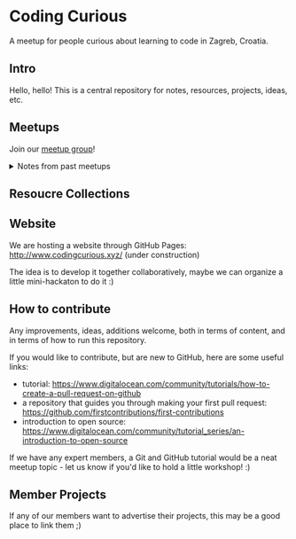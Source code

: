 # Coding Curious
A meetup for people curious about learning to code in Zagreb, Croatia. 

## Intro
Hello, hello! This is a central repository for notes, resources, projects, ideas, etc. 
## Meetups

Join our [meetup group](https://www.meetup.com/Coding-Curious)! 

<details>
  <summary>Notes from past meetups</summary>
  
  |#| Meetup | Date | Notes | 
  |---|---|---|---|
  |1| [First Coffee with Coding Curious](https://www.meetup.com/Coding-Curious/events/268291429/)| Feb 10, 2010  | [Link to notes](past-meetups/2020-02-10) | 
</details>

## Resoucre Collections
## Website
We are hosting a website through GitHub Pages: http://www.codingcurious.xyz/ (under construction)  

The idea is to develop it together collaboratively, maybe we can organize a little mini-hackaton to do it :)

## How to contribute

Any improvements, ideas, additions welcome, both in terms of content, and in terms of how to run this repository. 

If you would like to contribute, but are new to GitHub, here are some useful links:  
+ tutorial: https://www.digitalocean.com/community/tutorials/how-to-create-a-pull-request-on-github 
+ a repository that guides you through making your first pull request: https://github.com/firstcontributions/first-contributions  
+ introduction to open source: https://www.digitalocean.com/community/tutorial_series/an-introduction-to-open-source 

If we have any expert members, a Git and GitHub tutorial would be a neat meetup topic - let us know if you'd like to hold a little workshop! :)


## Member Projects

If any of our members want to advertise their projects, this may be a good place to link them ;)
